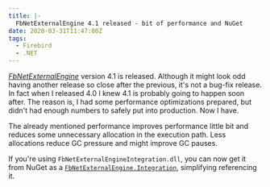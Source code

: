 ```yaml
---
title: |-
  FbNetExternalEngine 4.1 released - bit of performance and NuGet
date: 2020-03-31T11:47:00Z
tags:
  - Firebird
  - .NET
---
```

[_FbNetExternalEngine_][1] version 4.1 is released. Although it might look odd having another release so close after the previous, it's not a bug-fix release. In fact when I released 4.0 I knew 4.1 is probably going to happen soon after. The reason is, I had some performance optimizations prepared, but didn't had enough numbers to safely put into production. Now I have.

<!-- excerpt -->

The already mentioned performance improves performance little bit and reduces some unnecessary allocation in the execution path. Less allocations reduce GC pressure and might improve GC pauses.

If you're using `FbNetExternalEngineIntegration.dll`, you can now get it from NuGet as a [`FbNetExternalEngine.Integration`][2], simplifying referencing it.

[1]: https://www.fbnetexternalengine.com
[2]: https://www.nuget.org/packages/FbNetExternalEngine.Integration